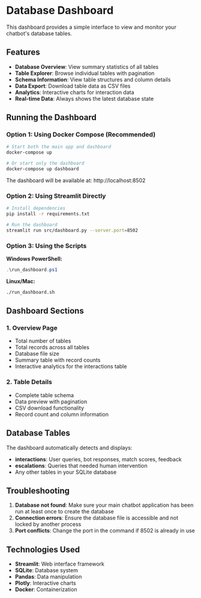 # Database Dashboard

This dashboard provides a simple interface to view and monitor your chatbot's database tables.

## Features

- **Database Overview**: View summary statistics of all tables
- **Table Explorer**: Browse individual tables with pagination
- **Schema Information**: View table structures and column details
- **Data Export**: Download table data as CSV files
- **Analytics**: Interactive charts for interaction data
- **Real-time Data**: Always shows the latest database state

## Running the Dashboard

### Option 1: Using Docker Compose (Recommended)

```bash
# Start both the main app and dashboard
docker-compose up

# Or start only the dashboard
docker-compose up dashboard
```

The dashboard will be available at: http://localhost:8502

### Option 2: Using Streamlit Directly

```bash
# Install dependencies
pip install -r requirements.txt

# Run the dashboard
streamlit run src/dashboard.py --server.port=8502
```

### Option 3: Using the Scripts

**Windows PowerShell:**

```powershell
.\run_dashboard.ps1
```

**Linux/Mac:**

```bash
./run_dashboard.sh
```

## Dashboard Sections

### 1. Overview Page

- Total number of tables
- Total records across all tables
- Database file size
- Summary table with record counts
- Interactive analytics for the interactions table

### 2. Table Details

- Complete table schema
- Data preview with pagination
- CSV download functionality
- Record count and column information

## Database Tables

The dashboard automatically detects and displays:

- **interactions**: User queries, bot responses, match scores, feedback
- **escalations**: Queries that needed human intervention
- Any other tables in your SQLite database

## Troubleshooting

1. **Database not found**: Make sure your main chatbot application has been run at least once to create the database
2. **Connection errors**: Ensure the database file is accessible and not locked by another process
3. **Port conflicts**: Change the port in the command if 8502 is already in use

## Technologies Used

- **Streamlit**: Web interface framework
- **SQLite**: Database system
- **Pandas**: Data manipulation
- **Plotly**: Interactive charts
- **Docker**: Containerization
